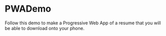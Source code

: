 # PWADemo
Follow this demo to make a Progressive Web App of a resume that you will be able to download onto your phone.
